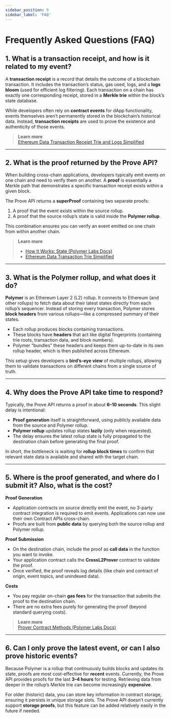 ```yaml
---
sidebar_position: 9
sidebar_label: 'FAQ'
---
```


# Frequently Asked Questions (FAQ)

## 1. What is a transaction receipt, and how is it related to my event?
A **transaction receipt** is a record that details the outcome of a blockchain transaction. It includes the transaction’s status, gas used, logs, and a **logs bloom** (used for efficient log filtering). Each transaction on a chain has exactly one corresponding receipt, stored in a **Merkle trie** within the block’s state database.

While developers often rely on **contract events** for dApp functionality, events themselves aren’t permanently stored in the blockchain’s historical data. Instead, **transaction receipts** are used to prove the existence and authenticity of those events.

> **Learn more**  
> [Ethereum Data Transaction Receipt Trie and Logs Simplified](https://medium.com/coinmonks/ethereum-data-transaction-receipt-trie-and-logs-simplified-30e3ae8dc3cf)

---

## 2. What is the proof returned by the Prove API?
When building cross-chain applications, developers typically emit events on one chain and need to verify them on another. A **proof** is essentially a Merkle path that demonstrates a specific transaction receipt exists within a given block.

The Prove API returns a **superProof** containing two separate proofs:

1. A proof that the event exists within the source rollup.  
2. A proof that the source rollup’s state is valid inside the **Polymer rollup**.

This combination ensures you can verify an event emitted on one chain from within another chain.

> **Learn more**  
> - [How It Works: State (Polymer Labs Docs)](https://docs.polymerlabs.org/docs/learn/how-it-works/state)  
> - [Ethereum Data Transaction Trie Simplified](https://medium.com/coinmonks/ethereum-data-transaction-trie-simplified-795483ff3929)

---

## 3. What is the Polymer rollup, and what does it do?
**Polymer** is an Ethereum Layer 2 (L2) rollup. It connects to Ethereum (and other rollups) to fetch data about their latest states directly from each rollup’s sequencer. Instead of storing every transaction, Polymer stores **block headers** from various rollups—like a compressed summary of their states.

- Each rollup produces blocks containing transactions.  
- These blocks have **headers** that act like digital fingerprints (containing trie roots, transaction data, and block numbers).  
- Polymer “bundles” these headers and keeps them up-to-date in its own rollup header, which is then published across Ethereum.

This setup gives developers a **bird’s-eye view** of multiple rollups, allowing them to validate transactions on different chains from a single source of truth.

---

## 4. Why does the Prove API take time to respond?
Typically, the Prove API returns a proof in about **6–10 seconds**. This slight delay is intentional:

- **Proof generation** itself is straightforward, using publicly available data from the source and Polymer rollup.  
- **Polymer rollup** updates rollup states **lazily** (only when requested).  
- The delay ensures the latest rollup state is fully propagated to the destination chain before generating the final proof.

In short, the bottleneck is waiting for **rollup block times** to confirm that relevant state data is available and shared with the target chain.

---

## 5. Where is the proof generated, and where do I submit it? Also, what is the cost?
**Proof Generation**  
- Application contracts on source directly emit the event, no 3-party contract integration is required to emit events. Applications can now use their own Contract APIs cross-chain. 
- Proofs are built from **public data** by querying both the source rollup and Polymer rollup.  

**Proof Submission**  
- On the destination chain, include the proof as **call data** in the function you want to invoke.  
- Your application contract calls the **CrossL2Prover** contract to validate the proof.  
- Once verified, the proof reveals log details (like chain and contract of origin, event topics, and unindexed data).

**Costs**  
- You pay regular on-chain **gas fees** for the transaction that submits the proof to the destination chain.  
- There are no extra fees purely for generating the proof (beyond standard querying costs).

> **Learn more**  
> [Prover Contract Methods (Polymer Labs Docs)](https://docs.polymerlabs.org/docs/build/prove-api/prover-contract#methods)

---

## 6. Can I only prove the latest event, or can I also prove historic events?
Because Polymer is a rollup that continuously builds blocks and updates its state, proofs are most cost-effective for **recent** events. Currently, the Prove API provides proofs for the last **3–4 hours** for testing. Retrieving data from deeper in the rollup’s Merkle trie can become increasingly **expensive**.

For older (historic) data, you can store key information in contract storage, ensuring it persists in unique storage slots. The Prove API doesn’t currently support **storage proofs**, but this feature can be added relatively easily in the future if needed.

